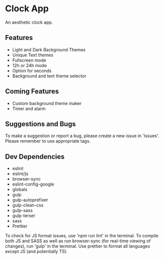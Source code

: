 # Clock App
An aesthetic clock app.

## Features
- Light and Dark Background Themes
- Unique Text themes
- Fullscreen mode
- 12h or 24h mode
- Option for seconds
- Background and text theme selector

## Coming Features
- Custom background theme maker
- Timer and alarm

## Suggestions and Bugs
To make a suggestion or report a bug, please create a new issue in 'Issues'. Please remember to use appropriate tags.

## Dev Dependencies 
- eslint
- eslint/js
- browser-sync
- eslint-config-google
- globals
- gulp
- gulp-autoprefixer
- gulp-clean-css
- gulp-sass
- gulp-terser
- sass
- Prettier

To check for JS format issues, use 'npm run lint' in the terminal. To compile both JS and SASS as well as run browser-sync (for real-time viewing of changes), run 'gulp' in the terminal. Use prettier to format all languages except JS (and potentially TS).
